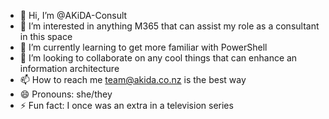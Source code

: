 - 👋 Hi, I’m @AKiDA-Consult
- 👀 I’m interested in anything M365 that can assist my role as a consultant in this space
- 🌱 I’m currently learning to get more familiar with PowerShell 
- 💞️ I’m looking to collaborate on any cool things that can enhance an information architecture
- 📫 How to reach me team@akida.co.nz is the best way
- 😄 Pronouns: she/they
- ⚡ Fun fact: I once was an extra in a television series

<!---
AKiDA-Consult/AKiDA-Consult is a ✨ special ✨ repository because its `README.md` (this file) appears on your GitHub profile.
You can click the Preview link to take a look at your changes.
--->
